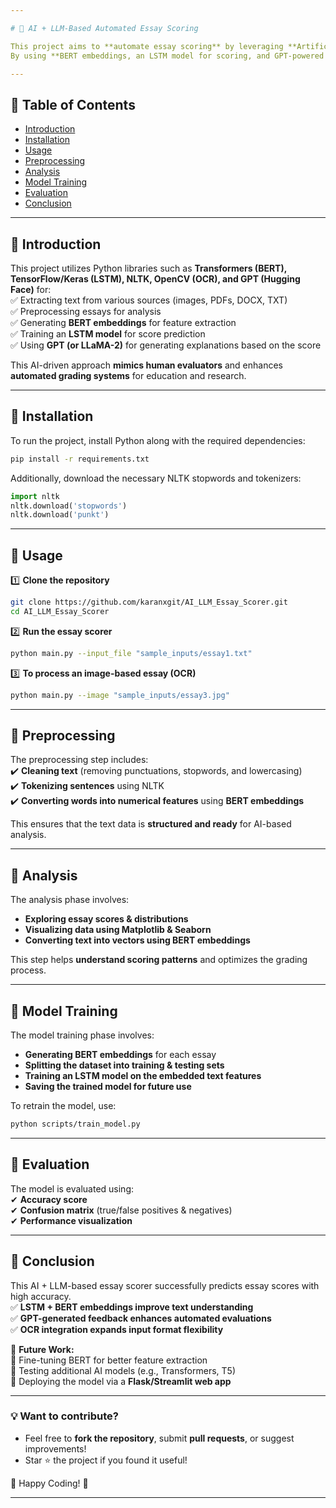 ```yaml
---

# 📝 AI + LLM-Based Automated Essay Scoring  

This project aims to **automate essay scoring** by leveraging **Artificial Intelligence (AI) and Large Language Models (LLM)**.  
By using **BERT embeddings, an LSTM model for scoring, and GPT-powered explanations**, the system can analyze essays, **predict scores**, and provide **constructive feedback**.  

---
```


## **📌 Table of Contents**
- [Introduction](#introduction)  
- [Installation](#installation)  
- [Usage](#usage)  
- [Preprocessing](#preprocessing)  
- [Analysis](#analysis)  
- [Model Training](#model-training)  
- [Evaluation](#evaluation)  
- [Conclusion](#conclusion)  

---

## **📌 Introduction**
This project utilizes Python libraries such as **Transformers (BERT), TensorFlow/Keras (LSTM), NLTK, OpenCV (OCR), and GPT (Hugging Face)** for:  
✅ Extracting text from various sources (images, PDFs, DOCX, TXT)  
✅ Preprocessing essays for analysis  
✅ Generating **BERT embeddings** for feature extraction  
✅ Training an **LSTM model** for score prediction  
✅ Using **GPT (or LLaMA-2)** for generating explanations based on the score  

This AI-driven approach **mimics human evaluators** and enhances **automated grading systems** for education and research.

---

## **📌 Installation**
To run the project, install Python along with the required dependencies:  

```bash
pip install -r requirements.txt
```

Additionally, download the necessary NLTK stopwords and tokenizers:  
```python
import nltk
nltk.download('stopwords')
nltk.download('punkt')
```

---

## **📌 Usage**
1️⃣ **Clone the repository**  
```bash
git clone https://github.com/karanxgit/AI_LLM_Essay_Scorer.git
cd AI_LLM_Essay_Scorer
```
  
2️⃣ **Run the essay scorer**  
```bash
python main.py --input_file "sample_inputs/essay1.txt"
```

3️⃣ **To process an image-based essay (OCR)**  
```bash
python main.py --image "sample_inputs/essay3.jpg"
```

---

## **📌 Preprocessing**
The preprocessing step includes:  
✔️ **Cleaning text** (removing punctuations, stopwords, and lowercasing)  
✔️ **Tokenizing sentences** using NLTK  
✔️ **Converting words into numerical features** using **BERT embeddings**  

This ensures that the text data is **structured and ready** for AI-based analysis.

---

## **📌 Analysis**
The analysis phase involves:  
- **Exploring essay scores & distributions**  
- **Visualizing data using Matplotlib & Seaborn**  
- **Converting text into vectors using BERT embeddings**  

This step helps **understand scoring patterns** and optimizes the grading process.

---

## **📌 Model Training**
The model training phase involves:  
- **Generating BERT embeddings** for each essay  
- **Splitting the dataset into training & testing sets**  
- **Training an LSTM model on the embedded text features**  
- **Saving the trained model for future use**  

To retrain the model, use:  
```bash
python scripts/train_model.py
```

---

## **📌 Evaluation**
The model is evaluated using:  
✔ **Accuracy score**  
✔ **Confusion matrix** (true/false positives & negatives)  
✔ **Performance visualization**  

---

## **📌 Conclusion**
This AI + LLM-based essay scorer successfully predicts essay scores with high accuracy.  
✅ **LSTM + BERT embeddings improve text understanding**  
✅ **GPT-generated feedback enhances automated evaluations**  
✅ **OCR integration expands input format flexibility**  

🚀 **Future Work:**  
🔹 Fine-tuning BERT for better feature extraction  
🔹 Testing additional AI models (e.g., Transformers, T5)  
🔹 Deploying the model via a **Flask/Streamlit web app**  


---

### **💡 Want to contribute?**  
- Feel free to **fork the repository**, submit **pull requests**, or suggest improvements!  
- Star ⭐ the project if you found it useful!  

🚀 Happy Coding! 🚀  

---
